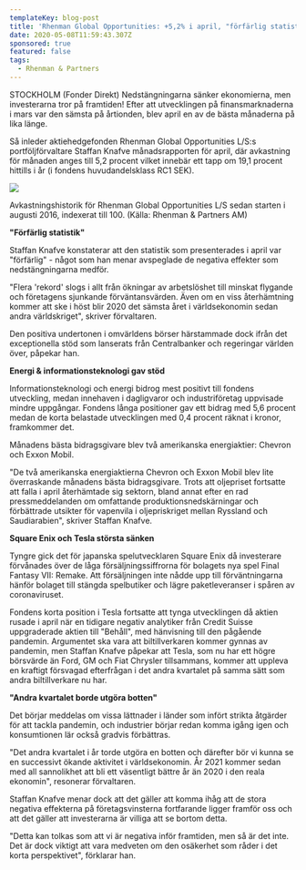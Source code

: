 ```yaml
---
templateKey: blog-post
title: 'Rhenman Global Opportunities: +5,2% i april, "förfärlig statistik"'
date: 2020-05-08T11:59:43.307Z
sponsored: true
featured: false
tags:
  - Rhenman & Partners
---
```

STOCKHOLM (Fonder Direkt) Nedstängningarna sänker ekonomierna, men investerarna tror på framtiden! Efter att utvecklingen på finansmarknaderna i mars var den sämsta på årtionden, blev april en av de bästa månaderna på lika länge.

Så inleder aktiehedgefonden Rhenman Global Opportunities L/S:s portföljförvaltare Staffan Knafve månadsrapporten för april, där avkastning för månaden anges till 5,2 procent vilket innebär ett tapp om 19,1 procent hittills i år (i fondens huvudandelsklass RC1 SEK).

![](/img/rhe-glo-opp.png)

Avkastningshistorik för Rhenman Global Opportunities L/S sedan starten i augusti 2016, indexerat till 100. (Källa: Rhenman & Partners AM)

**"Förfärlig statistik"**

Staffan Knafve konstaterar att den statistik som presenterades i april var "förfärlig" - något som han menar avspeglade de negativa effekter som nedstängningarna medför.

"Flera 'rekord' slogs i allt från ökningar av arbetslöshet till minskat flygande och företagens sjunkande förväntansvärden. Även om en viss återhämtning kommer att ske i höst blir 2020 det sämsta året i världsekonomin sedan andra världskriget", skriver förvaltaren.

Den positiva undertonen i omvärldens börser härstammade dock ifrån det exceptionella stöd som lanserats från Centralbanker och regeringar världen över, påpekar han.

**Energi & informationsteknologi gav stöd**

Informationsteknologi och energi bidrog mest positivt till fondens utveckling, medan innehaven i dagligvaror och industriföretag uppvisade mindre uppgångar. Fondens långa positioner gav ett bidrag med 5,6 procent medan de korta belastade utvecklingen med 0,4 procent räknat i kronor, framkommer det.

Månadens bästa bidragsgivare blev två amerikanska energiaktier: Chevron och Exxon Mobil.

"De två amerikanska energiaktierna Chevron och Exxon Mobil blev lite överraskande månadens bästa bidragsgivare. Trots att oljepriset fortsatte att falla i april återhämtade sig sektorn, bland annat efter en rad pressmeddelanden om omfattande produktionsnedskärningar och förbättrade utsikter för vapenvila i oljepriskriget mellan Ryssland och Saudiarabien", skriver Staffan Knafve.

**Square Enix och Tesla största sänken**

Tyngre gick det för japanska spelutvecklaren Square Enix då investerare förvånades över de låga försäljningssiffrorna för bolagets nya spel Final Fantasy VII: Remake. Att försäljningen inte nådde upp till förväntningarna hänför bolaget till stängda spelbutiker och lägre paketleveranser i spåren av coronaviruset.

Fondens korta position i Tesla fortsatte att tynga utvecklingen då aktien rusade i april när en tidigare negativ analytiker från Credit Suisse uppgraderade aktien till "Behåll", med hänvisning till den pågående pandemin. Argumentet ska vara att biltillverkaren kommer gynnas av pandemin, men Staffan Knafve påpekar att Tesla, som nu har ett högre börsvärde än Ford, GM och Fiat Chrysler tillsammans, kommer att uppleva en kraftigt försvagad efterfrågan i det andra kvartalet på samma sätt som andra biltillverkare nu har.

**"Andra kvartalet borde utgöra botten"**

Det börjar meddelas om vissa lättnader i länder som infört strikta åtgärder för att tackla pandemin, och industrier börjar redan komma igång igen och konsumtionen lär också gradvis förbättras.

"Det andra kvartalet i år torde utgöra en botten och därefter bör vi kunna se en successivt ökande aktivitet i världsekonomin. År 2021 kommer sedan med all sannolikhet att bli ett väsentligt bättre år än 2020 i den reala ekonomin", resonerar förvaltaren.

Staffan Knafve menar dock att det gäller att komma ihåg att de stora negativa effekterna på företagsvinsterna fortfarande ligger framför oss och att det gäller att investerarna är villiga att se bortom detta.

"Detta kan tolkas som att vi är negativa inför framtiden, men så är det inte. Det är dock viktigt att vara medveten om den osäkerhet som råder i det korta perspektivet", förklarar han.